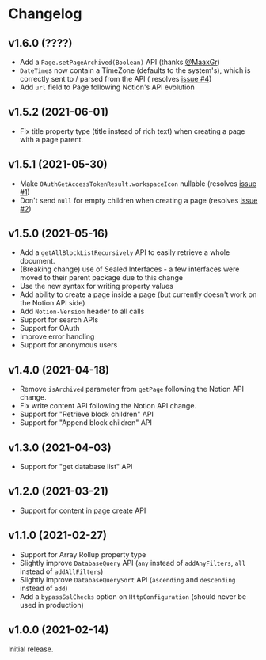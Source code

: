 # Changelog

## v1.6.0 (????)

- Add a `Page.setPageArchived(Boolean)` API (thanks [@MaaxGr](https://github.com/MaaxGr))
- `DateTime`s now contain a TimeZone (defaults to the system's), which is correctly sent to / parsed from the API (
  resolves [issue #4](https://github.com/BoD/klibnotion/issues/4))
- Add `url` field to Page following Notion's API evolution

## v1.5.2 (2021-06-01)

- Fix title property type (title instead of rich text) when creating a page with a page parent.

## v1.5.1 (2021-05-30)

- Make `OAuthGetAccessTokenResult.workspaceIcon` nullable
  (resolves [issue #1](https://github.com/BoD/klibnotion/issues/1))
- Don't send `null` for empty children when creating a page
(resolves [issue #2](https://github.com/BoD/klibnotion/issues/2))

## v1.5.0 (2021-05-16)

- Add a `getAllBlockListRecursively` API to easily retrieve a whole document.
- (Breaking change) use of Sealed Interfaces - a few interfaces were moved to their parent package due to this change
- Use the new syntax for writing property values
- Add ability to create a page inside a page (but currently doesn't work on the Notion API side)
- Add `Notion-Version` header to all calls
- Support for search APIs
- Support for OAuth
- Improve error handling
- Support for anonymous users

## v1.4.0 (2021-04-18)

- Remove `isArchived` parameter from `getPage` following the Notion API change.
- Fix write content API following the Notion API change.
- Support for "Retrieve block children" API
- Support for "Append block children" API

## v1.3.0 (2021-04-03)

- Support for "get database list" API

## v1.2.0 (2021-03-21)

- Support for content in page create API

## v1.1.0 (2021-02-27)

- Support for Array Rollup property type
- Slightly improve `DatabaseQuery` API (`any` instead of `addAnyFilters`, `all` instead of `addAllFilters`)
- Slightly improve `DatabaseQuerySort` API (`ascending` and `descending` instead of `add`)
- Add a `bypassSslChecks` option on `HttpConfiguration` (should never be used in production)

## v1.0.0 (2021-02-14)

Initial release.
